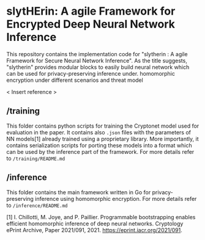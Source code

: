 # slytHErin: A agile Framework for Encrypted Deep Neural Network Inference
This repository contains the implementation code for "slytherin : A agile Framework for Secure Neural Network Inference". As the title suggests, "slytherin" provides modular blocks
to easily build neural network which can be used for privacy-preserving inference under.
homomorphic encryption under different scenarios and threat model

< Insert reference >

## /training
This folder contains python scripts for training the Cryptonet model used for evaluation in the paper. It contains also ```.json``` files with the parameters of NN models[1] already trained using a proprietary library.
More importantly, it contains serialization scripts for porting these models into a format which can be used by the inference part of the framework.
For more details refer to ```/training/README.md```

## /inference
This folder contains the main framework written in Go for privacy-preserving inference using homomorphic encryption.
For more details refer to ```/inference/README.md```

[1] I. Chillotti, M. Joye, and P. Paillier. Programmable bootstrapping enables efficient homomorphic inference of deep neural networks. Cryptology ePrint Archive, Paper 2021/091, 2021. https://eprint.iacr.org/2021/091.
